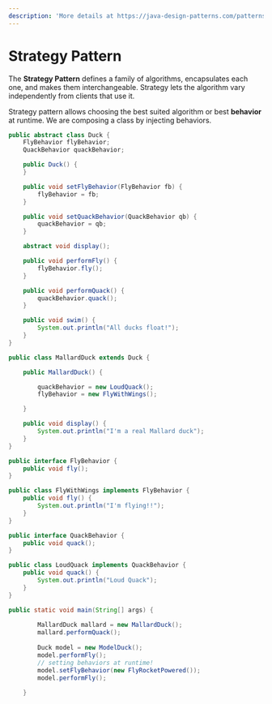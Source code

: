 ```yaml
---
description: 'More details at https://java-design-patterns.com/patterns/strategy/'
---
```


# Strategy Pattern

The **Strategy Pattern** defines a family of algorithms, encapsulates each one, and makes them interchangeable. Strategy lets the algorithm vary independently from clients that use it.

Strategy pattern allows choosing the best suited algorithm or best **behavior** at runtime. We are composing a class by injecting behaviors.

```java
public abstract class Duck {
	FlyBehavior flyBehavior;
	QuackBehavior quackBehavior;

	public Duck() {
	}

	public void setFlyBehavior(FlyBehavior fb) {
		flyBehavior = fb;
	}

	public void setQuackBehavior(QuackBehavior qb) {
		quackBehavior = qb;
	}

	abstract void display();

	public void performFly() {
		flyBehavior.fly();
	}

	public void performQuack() {
		quackBehavior.quack();
	}

	public void swim() {
		System.out.println("All ducks float!");
	}
}

public class MallardDuck extends Duck {

	public MallardDuck() {

		quackBehavior = new LoudQuack();
		flyBehavior = new FlyWithWings();

	}

	public void display() {
		System.out.println("I'm a real Mallard duck");
	}
}
```

```java
public interface FlyBehavior {
	public void fly();
}

public class FlyWithWings implements FlyBehavior {
	public void fly() {
		System.out.println("I'm flying!!");
	}
}
```

```java
public interface QuackBehavior {
	public void quack();
}

public class LoudQuack implements QuackBehavior {
	public void quack() {
		System.out.println("Loud Quack");
	}
}
```

```java
public static void main(String[] args) {
 
		MallardDuck	mallard = new MallardDuck();
		mallard.performQuack();
 
		Duck model = new ModelDuck();
		model.performFly();	
		// setting behaviors at runtime!
		model.setFlyBehavior(new FlyRocketPowered());
		model.performFly();
		
	}
```



